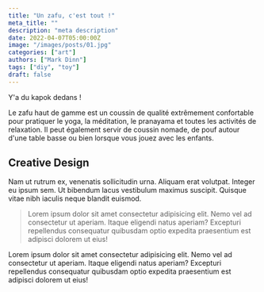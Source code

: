 ```yaml
---
title: "Un zafu, c'est tout !"
meta_title: ""
description: "meta description"
date: 2022-04-07T05:00:00Z
image: "/images/posts/01.jpg"
categories: ["art"]
authors: ["Mark Dinn"]
tags: ["diy", "toy"]
draft: false
---
```


Y'a du kapok dedans !

Le zafu haut de gamme est un coussin de qualité extrêmement confortable pour pratiquer le yoga, la méditation, le pranayama et toutes les activités de relaxation. Il peut également servir de coussin nomade, de pouf autour d'une table basse ou bien lorsque vous jouez avec les enfants.

## Creative Design

Nam ut rutrum ex, venenatis sollicitudin urna. Aliquam erat volutpat. Integer eu ipsum sem. Ut bibendum lacus vestibulum maximus suscipit. Quisque vitae nibh iaculis neque blandit euismod.

> Lorem ipsum dolor sit amet consectetur adipisicing elit. Nemo vel ad consectetur ut aperiam. Itaque eligendi natus aperiam? Excepturi repellendus consequatur quibusdam optio expedita praesentium est adipisci dolorem ut eius!

Lorem ipsum dolor sit amet consectetur adipisicing elit. Nemo vel ad consectetur ut aperiam. Itaque eligendi natus aperiam? Excepturi repellendus consequatur quibusdam optio expedita praesentium est adipisci dolorem ut eius!
